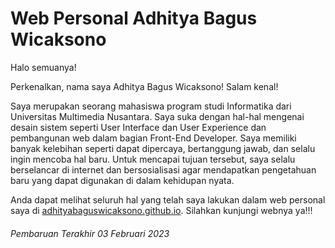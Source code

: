 # Web Personal Adhitya Bagus Wicaksono

Halo semuanya!

Perkenalkan, nama saya Adhitya Bagus Wicaksono! Salam kenal!

Saya merupakan seorang mahasiswa program studi Informatika dari Universitas Multimedia Nusantara. Saya suka dengan hal-hal mengenai desain sistem seperti User Interface dan User Experience dan pembangunan web dalam bagian Front-End Developer. Saya memiliki banyak kelebihan seperti dapat dipercaya, bertanggung jawab, dan selalu ingin mencoba hal baru. Untuk mencapai tujuan tersebut, saya selalu berselancar di internet dan bersosialisasi agar mendapatkan pengetahuan baru yang dapat digunakan di dalam kehidupan nyata.

Anda dapat melihat seluruh hal yang telah saya lakukan dalam web personal saya di [adhityabaguswicaksono.github.io](https://adhityabaguswicaksono.github.io). Silahkan kunjungi webnya ya!!!

###### Pembaruan Terakhir 03 Februari 2023
